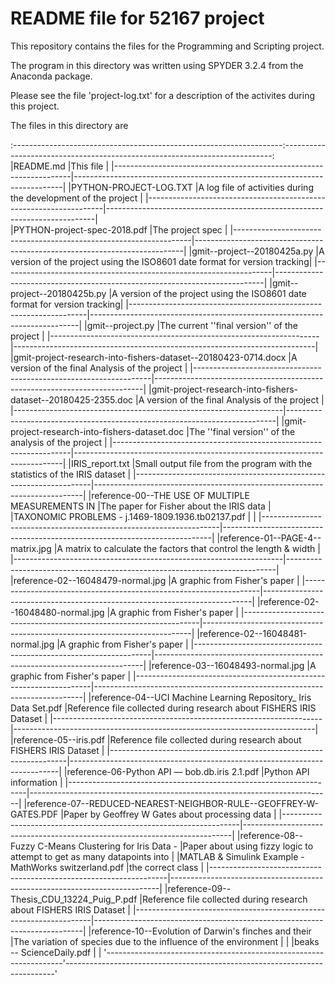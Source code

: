 # README file for 52167 project
This repository contains the files for the Programming and Scripting project.

The program in this directory was written using SPYDER 3.2.4 from the Anaconda package.

Please see the file 'project-log.txt' for a description of the activites during this project.

The files in this directory are

:-------------------------------------------------------------------:---------------------------------------------------------------------------:
|README.md 															|This file 																	|
|-------------------------------------------------------------------|---------------------------------------------------------------------------|
|PYTHON-PROJECT-LOG.TXT 											|A log file of activities during the development of the project				|
|-------------------------------------------------------------------|---------------------------------------------------------------------------|						
|PYTHON-project-spec-2018.pdf 										|The project spec															|
|-------------------------------------------------------------------|---------------------------------------------------------------------------|
|gmit--project--20180425a.py 										|A version of the project using the ISO8601 date format for version tracking|
|-------------------------------------------------------------------|---------------------------------------------------------------------------|
|gmit--project--20180425b.py									 	|A version of the project using the ISO8601 date format for version tracking|
|-------------------------------------------------------------------|---------------------------------------------------------------------------|
|gmit--project.py 													|The current ''final version'' of the project								|
|-------------------------------------------------------------------|---------------------------------------------------------------------------|
|gmit-project-research-into-fishers-dataset--20180423-0714.docx		|A version of the final Analysis of the project								|
|-------------------------------------------------------------------|---------------------------------------------------------------------------|
|gmit-project-research-into-fishers-dataset--20180425-2355.doc 		|A version of the final Analysis of the project								|
|-------------------------------------------------------------------|---------------------------------------------------------------------------|
|gmit-project-research-into-fishers-dataset.doc						|The ''final version'' of the analysis of the project						|
|-------------------------------------------------------------------|---------------------------------------------------------------------------|
|IRIS_report.txt 													|Small output file from the program with the statistics of the IRIS dataset	|
|-------------------------------------------------------------------|---------------------------------------------------------------------------|
|reference-00--THE USE OF MULTIPLE MEASUREMENTS IN 					|The paper for Fisher about the IRIS data									|
|TAXONOMIC PROBLEMS - j.1469-1809.1936.tb02137.pdf 					|                                  											|
|-------------------------------------------------------------------|---------------------------------------------------------------------------|
|reference-01--PAGE-4--matrix.jpg 									|A matrix to calculate the factors that control the length & width			|
|-------------------------------------------------------------------|---------------------------------------------------------------------------|
|reference-02--16048479-normal.jpg 									|A graphic from Fisher's paper												|
|-------------------------------------------------------------------|---------------------------------------------------------------------------|
|reference-02--16048480-normal.jpg 									|A graphic from Fisher's paper												|
|-------------------------------------------------------------------|---------------------------------------------------------------------------|
|reference-02--16048481-normal.jpg 									|A graphic from Fisher's paper												|
|-------------------------------------------------------------------|---------------------------------------------------------------------------|
|reference-03--16048493-normal.jpg 									|A graphic from Fisher's paper												|
|-------------------------------------------------------------------|---------------------------------------------------------------------------|
|reference-04--UCI Machine Learning Repository_ Iris Data Set.pdf	|Reference file collected during research about FISHERS IRIS Dataset		|
|-------------------------------------------------------------------|---------------------------------------------------------------------------|
|reference-05--iris.pdf 											|Reference file collected during research about FISHERS IRIS Dataset		|
|-------------------------------------------------------------------|---------------------------------------------------------------------------|
|reference-06-Python API — bob.db.iris 2.1.pdf						|Python API information 													|
|-------------------------------------------------------------------|---------------------------------------------------------------------------|
|reference-07--REDUCED-NEAREST-NEIGHBOR-RULE--GEOFFREY-W-GATES.PDF	|Paper by Geoffrey W Gates about processing data							|
|-------------------------------------------------------------------|---------------------------------------------------------------------------|
|reference-08--Fuzzy C-Means Clustering for Iris Data - 			|Paper about using fizzy logic to attempt to get as many datapoints into    |
|MATLAB & Simulink Example - MathWorks switzerland.pdf 				|the correct class                                                          |
|-------------------------------------------------------------------|---------------------------------------------------------------------------|
|reference-09--Thesis_CDU_13224_Puig_P.pdf 							|Reference file collected during research about FISHERS IRIS Dataset		|
|-------------------------------------------------------------------|---------------------------------------------------------------------------|
|reference-10--Evolution of Darwin's finches and their 				|The variation of species due to the influence of the environment	        |									|
|beaks -- ScienceDaily.pdf 											|                                                                           |
'-------------------------------------------------------------------'---------------------------------------------------------------------------'
